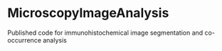 # MicroscopyImageAnalysis
Published code for immunohistochemical image segmentation and co-occurrence analysis
